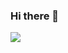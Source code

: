 ### Hi there 👋
<img src="https://github-profile-summary-cards.vercel.app/api/cards/profile-details?username=yinjg1997&theme=radical" />

